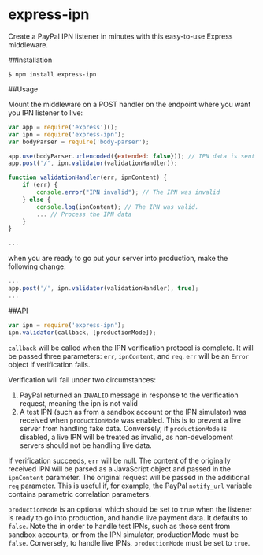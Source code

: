 # express-ipn
Create a PayPal IPN listener in minutes with this easy-to-use Express middleware.

##Installation

```
$ npm install express-ipn
```

##Usage

Mount the middleware on a POST handler on the endpoint where you want you IPN listener to live:

```js
var app = require('express')();
var ipn = require('express-ipn');
var bodyParser = require('body-parser');

app.use(bodyParser.urlencoded({extended: false})); // IPN data is sent in the body as x-www-form-urlencoded data
app.post('/', ipn.validator(validationHandler));

function validationHandler(err, ipnContent) {
    if (err) {
        console.error("IPN invalid"); // The IPN was invalid
    } else {
        console.log(ipnContent); // The IPN was valid.
        ... // Process the IPN data
    }
}

...

```

when you are ready to go put your server into production, make the following change:
```js
...
app.post('/', ipn.validator(validationHandler), true);
...
```
##API

```js
var ipn = require('express-ipn');
ipn.validator(callback, [productionMode]);
```

`callback` will be called when the IPN verification protocol is complete. 
It will be passed three parameters: `err`, `ipnContent`, and `req`.  `err` will be an `Error` object if verification fails. 

Verification will fail under two circumstances:
 
 1. PayPal returned an `INVALID` message in response to the verification request, meaning the ipn is not valid
 2. A test IPN (such as from a sandbox account or the IPN simulator) was received when `productionMode` was enabled.
 This is to prevent a live server from handling fake data.  Conversely, if `productionMode` is disabled, a 
 live IPN will be treated as invalid, as non-development servers should not be handling live data.
 
 If verification succeeds, `err` will be null.  The content of the originally received IPN will be parsed as a 
 JavaScript object and passed in the `ipnContent` parameter. The original request will be passed in the additional `req` parameter. This is useful if, for example, the PayPal `notify_url` variable contains parametric correlation parameters.

`productionMode` is an optional which should be set to `true` when the listener is ready to go into production, and handle
live payment data.  It defaults to `false`.  Note the in order to handle test IPNs, such as those sent from sandbox 
accounts, or from the IPN simulator, productionMode must be `false`.  Conversely, to handle live IPNs, `productionMode`
must be set to `true`.
